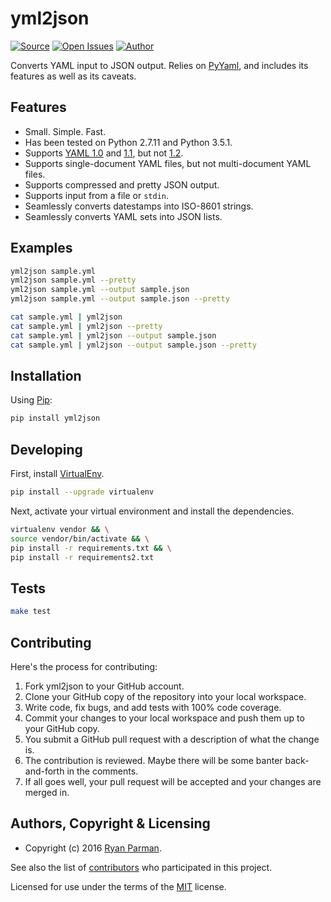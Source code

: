 # yml2json

[![Source](http://img.shields.io/badge/source-skyzyx/yml2json-blue.svg?style=flat-square)](https://github.com/skyzyx/yml2json)
[![Open Issues](http://img.shields.io/github/issues/skyzyx/yml2json.svg?style=flat-square)](https://github.com/skyzyx/yml2json/issues)
[![Author](http://img.shields.io/badge/author-@skyzyx-blue.svg?style=flat-square)](https://twitter.com/skyzyx)

Converts YAML input to JSON output. Relies on [PyYaml](http://pyyaml.org/wiki/PyYAML), and includes its features as well as its caveats.

## Features

* Small. Simple. Fast.
* Has been tested on Python 2.7.11 and Python 3.5.1.
* Supports [YAML 1.0](http://yaml.org/spec/1.0/) and [1.1](http://yaml.org/spec/1.1/), but not [1.2](http://www.yaml.org/spec/1.2/spec.html).
* Supports single-document YAML files, but not multi-document YAML files.
* Supports compressed and pretty JSON output.
* Supports input from a file or `stdin`.
* Seamlessly converts datestamps into ISO-8601 strings.
* Seamlessly converts YAML sets into JSON lists.

## Examples

```bash
yml2json sample.yml
yml2json sample.yml --pretty
yml2json sample.yml --output sample.json
yml2json sample.yml --output sample.json --pretty

cat sample.yml | yml2json
cat sample.yml | yml2json --pretty
cat sample.yml | yml2json --output sample.json
cat sample.yml | yml2json --output sample.json --pretty
```

## Installation

Using [Pip](https://pypi.python.org/pypi/yml2json):
```bash
pip install yml2json
```

## Developing

First, install [VirtualEnv](https://virtualenv.pypa.io).

```bash
pip install --upgrade virtualenv
```

Next, activate your virtual environment and install the dependencies.

```bash
virtualenv vendor && \
source vendor/bin/activate && \
pip install -r requirements.txt && \
pip install -r requirements2.txt
```

## Tests

```bash
make test
```

## Contributing
Here's the process for contributing:

1. Fork yml2json to your GitHub account.
2. Clone your GitHub copy of the repository into your local workspace.
3. Write code, fix bugs, and add tests with 100% code coverage.
4. Commit your changes to your local workspace and push them up to your GitHub copy.
5. You submit a GitHub pull request with a description of what the change is.
6. The contribution is reviewed. Maybe there will be some banter back-and-forth in the comments.
7. If all goes well, your pull request will be accepted and your changes are merged in.


## Authors, Copyright & Licensing

* Copyright (c) 2016 [Ryan Parman](http://ryanparman.com).

See also the list of [contributors](https://github.com/skyzyx/yml2json/contributors) who participated in this project.

Licensed for use under the terms of the [MIT] license.

  [MIT]: http://www.opensource.org/licenses/mit-license.php
